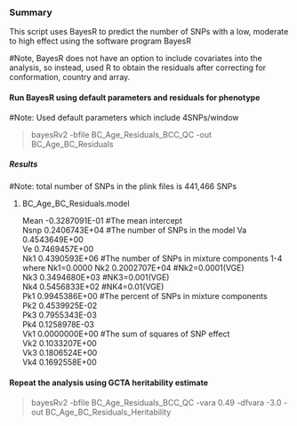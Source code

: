 ### Summary

This script uses BayesR to predict the number of SNPs with a low, moderate to high effect using the software program BayesR

#Note, BayesR does not have an option to include covariates into the analysis, so instead, used R to obtain the residuals after correcting for conformation, country and array.

#### Run BayesR using default parameters and residuals for phenotype
#Note: Used default parameters which include 4SNPs/window

> bayesRv2 -bfile BC_Age_Residuals_BCC_QC -out BC_Age_BC_Residuals

##### Results

#Note: total number of SNPs in the plink files is 441,466 SNPs

1. BC_Age_BC_Residuals.model

    Mean	  -0.3287091E-01  #The mean intercept  
    Nsnp	   0.2406743E+04  #The number of SNPs in the model
    Va         0.4543649E+00  
    Ve         0.7469457E+00  
    Nk1        0.4390593E+06  #The number of SNPs in mixture components 1-4 where Nk1=0.0000 
    Nk2        0.2002707E+04  #Nk2=0.0001(VGE)   
    Nk3        0.3494680E+03  #NK3=0.001(VGE)  
    Nk4        0.5456833E+02  #NK4=0.01(VGE)  
    Pk1        0.9945386E+00  #The percent of SNPs in mixture components  
    Pk2        0.4539925E-02  
    Pk3        0.7955343E-03  
    Pk4        0.1258978E-03  
    Vk1        0.0000000E+00  #The sum of squares of SNP effect  
    Vk2        0.1033207E+00  
    Vk3        0.1806524E+00  
    Vk4        0.1692558E+00  
    
 #### Repeat the analysis using GCTA heritability estimate
 > bayesRv2 -bfile BC_Age_Residuals_BCC_QC -vara 0.49 -dfvara -3.0 -out BC_Age_BC_Residuals_Heritability
